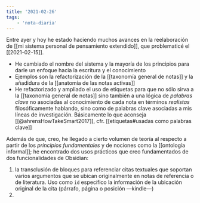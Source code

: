 ```yaml
---
title: '2021-02-26'
tags:
    - 'nota-diaria'
---
```

Entre ayer y hoy he estado haciendo muchos avances en la reelaboración de [[mi sistema personal de pensamiento extendido]], que problematicé el [[2021-02-15]].

- He cambiado el nombre del sistema y la mayoría de los principios para darle un enfoque hacia la escritura y el conocimiento
- Ejemplos son la refactorización de la [[taxonomía general de notas]] y la añadidura de la [[anatomía de las notas activas]]
- He refactorizado y ampliado el uso de etiquetas para que no sólo sirva a la [[taxonomía general de notas]] sino también a una lógica de *palabras clave* no asociadas al conocimiento de cada nota en términos *realistas* filosóficamente hablando, sino como de palabras clave asociadas a mis líneas de investigación. Básicamente lo que aconseja [[@ahrensHowTakeSmart2017]], cfr. [[etiquetas#usadas como palabras clave]]

Además de que, creo, he llegado a cierto volumen de teoría al respecto a partir de los *principios fundamentales* y de nociones como la [[ontología informal]]; he encontrado dos usos prácticos que creo fundamentados de dos funcionalidades de Obsidian: 

1. la transclusión de bloques para referenciar citas textuales que soportan varios argumentos  que se ubican originalmente en notas de referencia o de literatura. Uso como `id` específico la información de la ubicación original de la cita (párrafo, página o posición —kindle—)
2. 